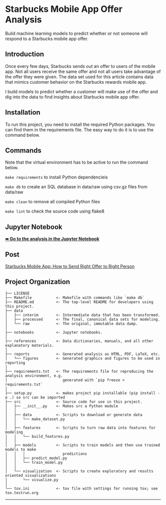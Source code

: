 Starbucks Mobile App Offer Analysis
==============================

Build machine learning models to predict whether or not someone will respond to a Starbucks mobile app offer.

Introduction
------------

Once every few days, Starbucks sends out an offer to users of the mobile app. Not all users receive the same offer and not all users take advantage of the offer they were given. The data set used for this article contains data that mimics customer behavior on the Starbucks rewards mobile app. 

I build models to predict whether a customer will make use of the offer and dig into the data to find insights about Starbucks mobile app offer.

Installation
------------

To run this project, you need to install the required Python packages. You can find them in the requirements file. The easy way to do it is to use the command below.


Commands
------------

Note that the virtual environment has to be active to run the command below.

`make requirements` to install Python dependencieis

`make db` to create an SQL database in data/raw using csv.gz files from data/raw

`make clean` to remove all compiled Python files

`make lint` to check the source code using flake8

Jupyter Notebook
------------

[**➠   Go to the analysis in the Jupyter Notebook**](notebooks/analysis.ipynb)


Post
------------
[Starbucks Mobile App: How to Send Right Offer to Right Person](https://www.keyanyang.com/data/2020/07/09/starbucks-mobile-app-how-to-send-right-offer-to-right-person)

Project Organization
------------

    ├── LICENSE
    ├── Makefile           <- Makefile with commands like `make db`
    ├── README.md          <- The top-level README for developers using this project.
    ├── data
    │   ├── interim        <- Intermediate data that has been transformed.
    │   ├── processed      <- The final, canonical data sets for modeling.
    │   └── raw            <- The original, immutable data dump.
    │
    ├── notebooks          <- Jupyter notebooks.
    │
    ├── references         <- Data dictionaries, manuals, and all other explanatory materials.
    │
    ├── reports            <- Generated analysis as HTML, PDF, LaTeX, etc.
    │   └── figures        <- Generated graphics and figures to be used in reporting
    │
    ├── requirements.txt   <- The requirements file for reproducing the analysis environment, e.g.
    │                         generated with `pip freeze > requirements.txt`
    │
    ├── setup.py           <- makes project pip installable (pip install -e .) so src can be imported
    ├── src                <- Source code for use in this project.
    │   ├── __init__.py    <- Makes src a Python module
    │   │
    │   ├── data           <- Scripts to download or generate data
    │   │   └── make_dataset.py
    │   │
    │   ├── features       <- Scripts to turn raw data into features for modeling
    │   │   └── build_features.py
    │   │
    │   ├── models         <- Scripts to train models and then use trained models to make
    │   │   │                 predictions
    │   │   ├── predict_model.py
    │   │   └── train_model.py
    │   │
    │   └── visualization  <- Scripts to create exploratory and results oriented visualizations
    │       └── visualize.py
    │
    └── tox.ini            <- tox file with settings for running tox; see tox.testrun.org


--------

